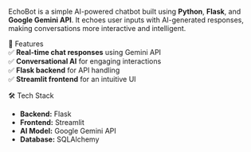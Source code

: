EchoBot is a simple AI-powered chatbot built using **Python**, **Flask**, and **Google Gemini API**. It echoes user inputs with AI-generated responses, making conversations more interactive and intelligent.  

🚀 Features  
✅ **Real-time chat responses** using Gemini API  
✅ **Conversational AI** for engaging interactions  
✅ **Flask backend** for API handling  
✅ **Streamlit frontend** for an intuitive UI  

🛠️ Tech Stack  
- **Backend:** Flask  
- **Frontend:** Streamlit  
- **AI Model:** Google Gemini API  
- **Database:**  SQLAlchemy
